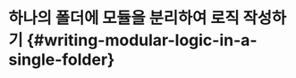 # 하나의 폴더에 모듈을 분리하여 로직 작성하기 {#writing-modular-logic-in-a-single-folder}

<!-- @include: @/shared/wip.ko.md -->
